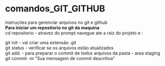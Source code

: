 # comandos_GIT_GITHUB


instruções para gerenciar arquivos no git e github<br>
**Para iniciar um repositorio no git da maquina**<br>
cd repositorio - atravez do prompt navegue ate a raiz do projeto e :

git init  - vai criar uma extensão .git <br>
git status -  verificar se os arquivos estão atualizados<br>
git add. - para preparar o commit de todos arquivos da pasta - area staging<br>
git commit -m "Sua mensagem de commit descritiva"


<!-- Este é um comentário em Markdown que será visível no texto renderizado -->









